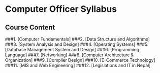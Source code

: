# Computer Officer Syllabus

## Course Content

###1. [Computer Fundamentals]
###2. [Data Structure and Algorithms]
###3. [System Analysis and Design]
###4. [Operating Systems]
###5. [Database Management System and Design]
###6. [Programming Language]
###7. [Networking]
###8. [Computer Architecture & Organization]
###9. [Complier Design]
###10. [E-Commerce Technology]
###11. [MIS and Web Engineering]
###12. [Legislations and IT in Nepal]
